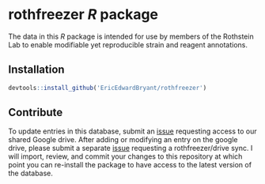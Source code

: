 # rothfreezer *R* package

The data in this *R* package is intended for use by members of the Rothstein Lab to enable modifiable yet reproducible strain and reagent annotations.

## Installation

```r
devtools::install_github('EricEdwardBryant/rothfreezer')
```

## Contribute

To update entries in this database, submit an [issue] requesting access to our shared Google drive. After adding or modifying an entry on the google drive, please submit a separate [issue] requesting a rothfreezer/drive sync. I will import, review, and commit your changes to this repository at which point you can re-install the package to have access to the latest version of the database.

[issue]: https://github.com/EricEdwardBryant/rothfreezer/issues

